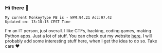 ### Hi there 👋
<!-- PB START -->
```
My current MonkeyType PB is - WPM:94.21 Acc:97.42
Updated on: 13:18:15 CEST Time
```
<!-- PB END -->
I'm an IT person, just overall. I like CTFs, hacking, coding games, making Python apps. Just a lot of stuff.
You can check out my website [here](https://skill3472.github.io/).
I will probably add some interesting stuff here, when I get the idea to do so. Take care ❤️
